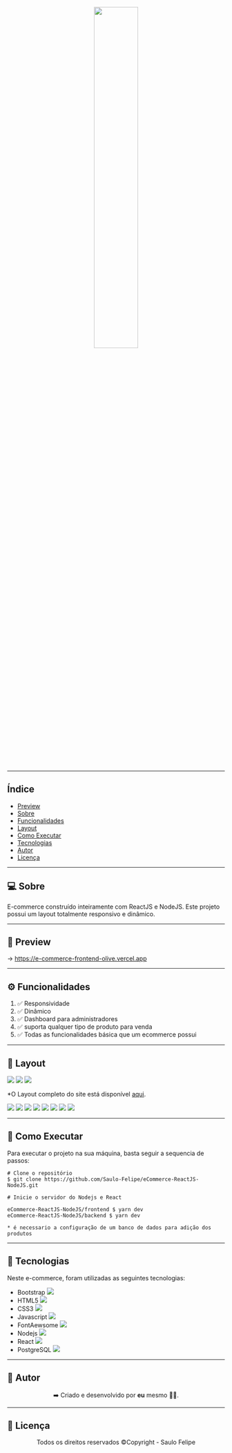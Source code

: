 <p align="center">
    <img src="github/logo.png" width=45%>
</p>

------------------------------------
## Índice

* [Preview](#preview)
* [Sobre](#sobre)
* [Funcionalidades](#funcionalidades)
* [Layout](#layout)
* [Como Executar](#como-executar)
* [Tecnologias](#tecnologias)
* [Autor](#autor)
* [Licença](#licenca)

------------------------------------

## 💻 Sobre <a id="sobre"></a>
E-commerce construído inteiramente com ReactJS e NodeJS. Este projeto possui um layout totalmente responsivo e dinâmico. 
<br>

------------------------------------

## 🚀 Preview <a id="preview"></a>

-> https://e-commerce-frontend-olive.vercel.app

------------------------------------

## ⚙️ Funcionalidades <a id="funcionalidades"></a>
1. ✅ Responsividade
2. ✅ Dinâmico
3. ✅ Dashboard para administradores
4. ✅ suporta qualquer tipo de produto para venda
5. ✅ Todas as funcionalidades básica que um ecommerce possui

------------------------------------

## 🎨 Layout <a id="layout"></a>

<a href="https://e-commerce-frontend-saulo.herokuapp.com/"><img src="https://img.shields.io/badge/Site-E--commerce-blue"/></a>
<img src="https://img.shields.io/badge/Backend-NodeJs-green">
<img src="https://img.shields.io/badge/Frontend-ReactJS-green">
<p>*O Layout completo do site está disponível <a href="https://e-commerce-frontend-saulo.herokuapp.com/">aqui</a>.</p>

<img src="github/layout_08.png">
<img src="github/layout_07.png">
<img src="github/layout_06.png">
<img src="github/layout_05.png">
<img src="github/layout_04.png">
<img src="github/layout_03.png">
<img src="github/layout_02.png">
<img src="github/layout_01.png">

------------------------------------

## 🧩 Como Executar <a id="como-executar"></a>

Para executar o projeto na sua máquina, basta seguir a sequencia de passos:

```
# Clone o repositório
$ git clone https://github.com/Saulo-Felipe/eCommerce-ReactJS-NodeJS.git

# Inicie o servidor do Nodejs e React

eCommerce-ReactJS-NodeJS/frontend $ yarn dev
eCommerce-ReactJS-NodeJS/backend $ yarn dev

* é necessario a configuração de um banco de dados para adição dos produtos

```

------------------------------------

## 🤖 Tecnologias <a id="tecnologias"></a>

Neste e-commerce, foram utilizadas as seguintes tecnologias: 

* Bootstrap <img src="./github/bootstrap.png"></img>
* HTML5 <img src="./github/html5.png"></img>
* CSS3 <img src="./github/css3.png"></img>
* Javascript <img src="./github/javascript.png"></img>
* FontAewsome <img src="./github/fontaewsome.png"></img>
* Nodejs <img src="./github/node.jpeg"></img>
* React <img src="./github/react.png"></img>
* PostgreSQL <img src="./github/postgre.png"></img>

------------------------------------

## 👨 Autor <a id="autor"></a>

<p align="center">➡️ Criado e desenvolvido por <strong>eu</strong> mesmo 🧑‍💻.</p>

------------------------------------

## 📜 Licença <a id="licenca"></a>

<p align="center">Todos os direitos reservados ©Copyright - Saulo Felipe</p>
